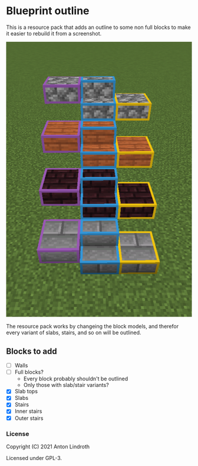 # Blueprint outline

This is a resource pack that adds an outline to some non full blocks to make it easier to rebuild it from a screenshot.

![Blocks with outline](/other/outline-demo.png)

The resource pack works by changeing the block models, and therefor every variant of slabs, stairs, and so on will be outlined.

## Blocks to add
- [ ] Walls
- [ ] Full blocks?
	- Every block probably shouldn't be outlined
	- Only those with slab/stair variants?
- [x] Slab tops
- [x] Slabs
- [x] Stairs
- [x] Inner stairs
- [x] Outer stairs

### License
Copyright (C) 2021 Anton Lindroth

Licensed under GPL-3.
